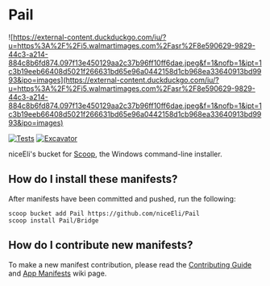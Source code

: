 # Pail

<!-- Uncomment the following line after replacing placeholders -->

![https://external-content.duckduckgo.com/iu/?u=https%3A%2F%2Fi5.walmartimages.com%2Fasr%2F8e590629-9829-44c3-a214-884c8b6fd874.097f13e450129aa2c37b96ff10ff6dae.jpeg&f=1&nofb=1&ipt=1c3b19eeb66408d5021f266631bd65e96a0442158d1cb968ea33640913bd9993&ipo=images](https://external-content.duckduckgo.com/iu/?u=https%3A%2F%2Fi5.walmartimages.com%2Fasr%2F8e590629-9829-44c3-a214-884c8b6fd874.097f13e450129aa2c37b96ff10ff6dae.jpeg&f=1&nofb=1&ipt=1c3b19eeb66408d5021f266631bd65e96a0442158d1cb968ea33640913bd9993&ipo=images)

[![Tests](https://github.com/<username>/<bucketname>/actions/workflows/ci.yml/badge.svg)](https://github.com/<username>/<bucketname>/actions/workflows/ci.yml) [![Excavator](https://github.com/<username>/<bucketname>/actions/workflows/excavator.yml/badge.svg)](https://github.com/<username>/<bucketname>/actions/workflows/excavator.yml)

niceEli's bucket for [Scoop](https://scoop.sh), the Windows command-line installer.

## How do I install these manifests?

After manifests have been committed and pushed, run the following:

```pwsh
scoop bucket add Pail https://github.com/niceEli/Pail
scoop install Pail/Bridge
```

## How do I contribute new manifests?

To make a new manifest contribution, please read the [Contributing
Guide](https://github.com/ScoopInstaller/.github/blob/main/.github/CONTRIBUTING.md)
and [App Manifests](https://github.com/ScoopInstaller/Scoop/wiki/App-Manifests)
wiki page.
